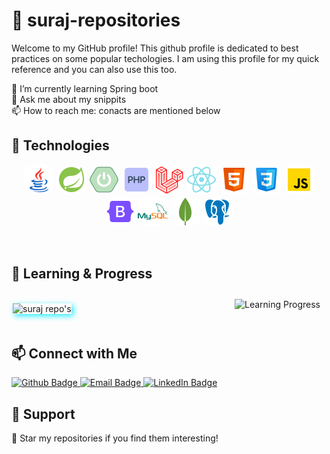 # 📡 suraj-repositories

Welcome to my GitHub profile! This github profile is dedicated to best practices on some popular techologies. I am using this profile for my quick reference and you can also use this too.

 🌱 I’m currently learning Spring boot<br>
 💬 Ask me about my snippits<br>
 📫 How to reach me: conacts are mentioned below<br>

## 🚀 Technologies

<p align="center">
  <img src="https://github.com/ProjectsAndPrograms/ProjectsAndPrograms/blob/main/images/java.png" alt="Languages" style="border-radius: 15px;"/>
  <img src="https://github.com/ProjectsAndPrograms/ProjectsAndPrograms/blob/main/images/spring.png" alt="Frameworks" style="border-radius: 15px;"/>
  <img src="https://github.com/ProjectsAndPrograms/ProjectsAndPrograms/blob/main/images/spring-boot.png" alt="Databases" style="border-radius: 15px;"/>
  <img src="https://github.com/ProjectsAndPrograms/ProjectsAndPrograms/blob/main/images/php.png" alt="Tools" style="border-radius: 15px;"/>
  <img src="https://github.com/ProjectsAndPrograms/ProjectsAndPrograms/blob/main/images/laravel.png" alt="Tools" style="border-radius: 15px;"/>
  <img src="https://github.com/ProjectsAndPrograms/ProjectsAndPrograms/blob/main/images/react.png" alt="Tools" style="border-radius: 15px;"/>
  <img src="https://github.com/ProjectsAndPrograms/ProjectsAndPrograms/blob/main/images/html.png" alt="Tools" style="border-radius: 15px;"/>
  <img src="https://github.com/ProjectsAndPrograms/ProjectsAndPrograms/blob/main/images/css.png" alt="Tools" style="border-radius: 15px;"/>
  <img src="https://github.com/ProjectsAndPrograms/ProjectsAndPrograms/blob/main/images/js.png" alt="Tools" style="border-radius: 15px;"/>
  <img src="https://github.com/ProjectsAndPrograms/ProjectsAndPrograms/blob/main/images/bootstrap.png" alt="Tools" style="border-radius: 15px;"/>
  <img src="https://github.com/ProjectsAndPrograms/ProjectsAndPrograms/blob/main/images/mysql.png" alt="Tools" style="border-radius: 15px;"/>
  <img src="https://github.com/ProjectsAndPrograms/ProjectsAndPrograms/blob/main/images/mongo.png" alt="Tools" style="border-radius: 15px;"/>
  <img src="https://github.com/ProjectsAndPrograms/ProjectsAndPrograms/blob/main/images/postgres.png" alt="Tools" style="border-radius: 15px;"/>
</p>

<br/>

   
## 🐎 Learning & Progress

<div style="display: flex; justify-content: space-between; align-items: center;">
  <div style="margin: 2px;">
    <p>
      <img align="left" style="box-shadow: 3px 3px 10px #20edff;"  src="https://github-readme-stats.vercel.app/api?username=suraj-repositories&show_icons=true&locale=en" alt="suraj repo's" style="width: 200px !important;" />
    </p>
  </div>
  <div style="margin: 10px;">
      <img src="https://quickchart.io/chart?c={type:'doughnut',data:{labels:['Java','PHP','JavaScript','Python'],datasets:[{data:[40,30,20,10],backgroundColor:['%23FF4F4F','%232FFF30','%23FACB5F','%2320EDFF']}]},options:{plugins:{doughnutlabel:{labels:[{text:'Languages',font:{size:23}}]}}}}" alt="Learning Progress" style="width: 300px;"/>
  </div>
</div>
<br>


## 📫 Connect with Me

<p align="left">
   <a href="https://www.github.com/ProjectsAndPrograms">
    <img src="https://img.shields.io/badge/Github-ProjectsAndPrograms-green?style=for-the-badge" alt="Github Badge"/>
  </a>
  <a href="mailto:your.suraj2002fake@gmail.com">
    <img src="https://img.shields.io/badge/Email-your.shubhamkumarmaurya786@gmail.com-red?style=for-the-badge" alt="Email Badge"/>
  </a>
  <a href="https://www.linkedin.com/in/shubham-kumar-277bba278/">
    <img src="https://img.shields.io/badge/LinkedIn-shubham_kumar_277bba278-blue?style=for-the-badge" alt="LinkedIn Badge"/>
  </a>
</p>

## 💚 Support
<p align="left">
  🌟 Star my repositories if you find them interesting!
</p>

